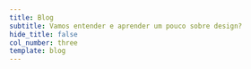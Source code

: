```yaml
---
title: Blog
subtitle: Vamos entender e aprender um pouco sobre design?
hide_title: false
col_number: three
template: blog
---
```

